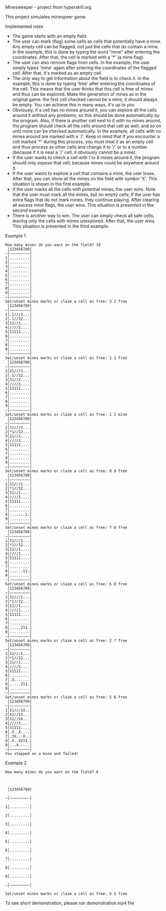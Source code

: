 <p>Minesweeper - project from hyperskill.org</p>
<p>This project simulates minespeer game.</p>
<p>Implemented rules</p>
<ul>
<li>The game starts with an empty field.</li>
<li>The user can mark (flag) some cells as cells that potentially have a mine. Any empty cell can be flagged, not just the cells that do contain a mine. In the example, this is done by typing the word "mine" after entering the coordinates. After that, the cell is marked with a '*' (a mine flag).</li>
<li>The user can also remove flags from cells. In the example, the user simply types 'mine' again after entering the coordinates of the flagged cell. After that, it's marked as an empty cell.</li>
<li>The only way to get information about the field is to check it. In the example, this is done by typing 'free' after entering the coordinates of the cell. This means that the user thinks that this cell is free of mines and thus can be explored. Make the generation of mines as in the original game: the first cell checked cannot be a mine, it should always be empty. You can achieve this in many ways, it's up to you.</li>
<li>Obviously, if a cell has no mines around it, you can explore all the cells around it without any problems, so this should be done automatically by the program. Also, if there is another cell next to it with no mines around, the program should check all the cells around that cell as well, and so on until none can be checked automatically. In the example, all cells with no mines around are marked with a '/'. Keep in mind that if you encounter a cell marked '*' during this process, you must treat it as an empty cell and thus process as other cells and change it to '/' or to a number (because if it is near a '/' cell, it obviously cannot be a mine).</li>
<li>If the user wants to check a cell with 1 to 8 mines around it, the program should only expose that cell, because mines could be anywhere around it.</li>
<li>If the user wants to explore a cell that contains a mine, the user loses. After that, you can show all the mines on the field with symbol 'X'. This situation is shown in the first example.</li>
<li>If the user marks all the cells with potential mines, the user wins. Note that the user must mark all the mines, but no empty cells; if the user has extra flags that do not mark mines, they continue playing. After clearing all excess mine flags, the user wins. This situation is presented in the second example.</li>
<li>There is another way to win. The user can simply check all safe cells, leaving only the cells with mines unexplored. After that, the user wins. This situation is presented in the third example.</li>
</ul>
<p>Example 1</p>
<code>How many mines do you want on the field? 10</code></br>
<code> │123456789│</code></br>
<code>—│—————————│</code></br>
<code>1│.........│</code></br>
<code>2│.........│</code></br>
<code>3│.........│</code></br>
<code>4│.........│</code></br>
<code>5│.........│</code></br>
<code>6│.........│</code></br>
<code>7│.........│</code></br>
<code>8│.........│</code></br>
<code>9│.........│</code></br>
<code>—│—————————│</code></br>
<code>Set/unset mines marks or claim a cell as free: 3 2 free</code></br>
<code> │123456789│</code></br>
<code>—│—————————│</code></br>
<code>1│.1///1...│</code></br>
<code>2│.1//12...│</code></br>
<code>3│11//1....│</code></br>
<code>4│////1....│</code></br>
<code>5│11111....│</code></br>
<code>6│.........│</code></br>
<code>7│.........│</code></br>
<code>8│.........│</code></br>
<code>9│.........│</code></br>
<code>—│—————————│</code></br>
<code>Set/unset mines marks or claim a cell as free: 1 1 free</code></br>
<code> │123456789│</code></br>
<code>—│—————————│</code></br>
<code>1│11///1...│</code></br>
<code>2│.1//12...│</code></br>
<code>3│11//1....│</code></br>
<code>4│////1....│</code></br>
<code>5│11111....│</code></br>
<code>6│.........│</code></br>
<code>7│.........│</code></br>
<code>8│.........│</code></br>
<code>9│.........│</code></br>
<code>—│—————————│</code></br>
<code>Set/unset mines marks or claim a cell as free: 1 2 mine</code></br>
<code> │123456789│</code></br>
<code>—│—————————│</code></br>
<code>1│11///1...│</code></br>
<code>2│*1//12...│</code></br>
<code>3│11//1....│</code></br>
<code>4│////1....│</code></br>
<code>5│11111....│</code></br>
<code>6│.........│</code></br>
<code>7│.........│</code></br>
<code>8│.........│</code></br>
<code>9│.........│</code></br>
<code>—│—————————│</code></br>
<code>Set/unset mines marks or claim a cell as free: 8 8 free</code></br>
<code> │123456789│</code></br>
<code>—│—————————│</code></br>
<code>1│11///1...│</code></br>
<code>2│*1//12...│</code></br>
<code>3│11//1....│</code></br>
<code>4│////1....│</code></br>
<code>5│11111....│</code></br>
<code>6│.........│</code></br>
<code>7│.........│</code></br>
<code>8│.......1.│</code></br>
<code>9│.........│</code></br>
<code>—│—————————│</code></br>
<code>Set/unset mines marks or claim a cell as free: 7 8 free</code></br>
<code> │123456789│</code></br>
<code>—│—————————│</code></br>
<code>1│11///1...│</code></br>
<code>2│*1//12...│</code></br>
<code>3│11//1....│</code></br>
<code>4│////1....│</code></br>
<code>5│11111....│</code></br>
<code>6│.........│</code></br>
<code>7│.........│</code></br>
<code>8│......11.│</code></br>
<code>9│.........│</code></br>
<code>—│—————————│</code></br>
<code>Set/unset mines marks or claim a cell as free: 6 8 free</code></br>
<code> │123456789│</code></br>
<code>—│—————————│</code></br>
<code>1│11///1...│</code></br>
<code>2│*1//12...│</code></br>
<code>3│11//1....│</code></br>
<code>4│////1....│</code></br>
<code>5│11111....│</code></br>
<code>6│.........│</code></br>
<code>7│.........│</code></br>
<code>8│.....211.│</code></br>
<code>9│.........│</code></br>
<code>—│—————————│</code></br>
<code>Set/unset mines marks or claim a cell as free: 2 7 free</code></br>
<code> │123456789│</code></br>
<code>—│—————————│</code></br>
<code>1│11///1...│</code></br>
<code>2│*1//12...│</code></br>
<code>3│11//1....│</code></br>
<code>4│////1....│</code></br>
<code>5│11111....│</code></br>
<code>6│.........│</code></br>
<code>7│.3.......│</code></br>
<code>8│.....211.│</code></br>
<code>9│.........│</code></br>
<code>—│—————————│</code></br>
<code>Set/unset mines marks or claim a cell as free: 5 6 free</code></br>
<code> │123456789│</code></br>
<code>—│—————————│</code></br>
<code>1│11///1X..│</code></br>
<code>2│X1//12...│</code></br>
<code>3│11//1X...│</code></br>
<code>4│////1....│</code></br>
<code>5│11111....│</code></br>
<code>6│.X..X....│</code></br>
<code>7│.3X...X..│</code></br>
<code>8│.X..X211.│</code></br>
<code>9│...X.....│</code></br>
<code>—│—————————│</code></br>
<code>You stepped on a mine and failed!</code></br>
<p>Example 2</p>
<div><code>How many mines do you want on the field? 8</br>
</br>			
 │123456789│</br>
—│—————————│</br>
1│.........│</br>
2│.........│</br>
3│.........│</br>
4│.........│</br>
5│.........│</br>
6│.........│</br>
7│.........│</br>
8│.........│</br>
9│.........│</br>
—│—————————│</br>
Set/unset mines marks or claim a cell as free: 5 5 free</br></code></div>
<p>To see short demonstration, please run demonstration.mp4 file</p>